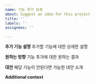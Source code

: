```yaml
---
name: 기능 추가 요청
about: Suggest an idea for this project
title: ''
labels: ''
assignees: ''

---
```


**추가 기능 설명**
추가할 기능에 대한 상세한 설명

**원하는 방향**
기능 추가에 대한 원하는 결과

**대안**
해당 기능이 안된다면 가능한 대안 소개

**Additional context**
